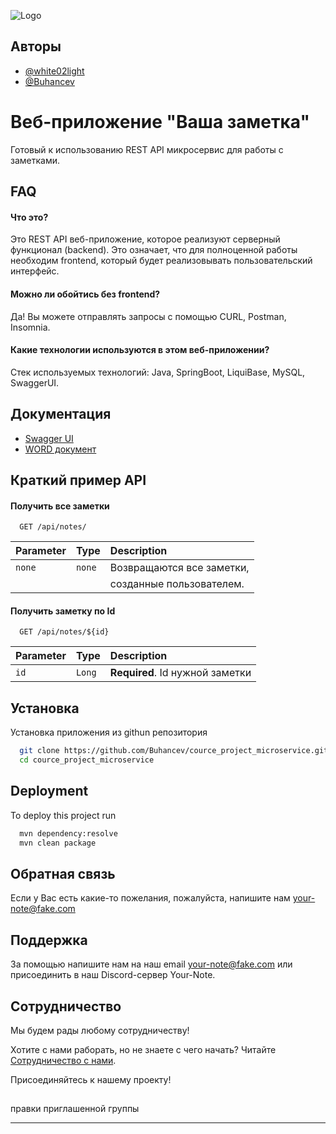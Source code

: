 
![Logo](https://upload.wikimedia.org/wikipedia/commons/6/67/Note.com_Logo%2C_cropped.png)


## Авторы

- [@white02light](https://www.github.com/white02light)
- [@Buhancev](https://www.github.com/buhancev)


# Веб-приложение "Ваша заметка"

Готовый к использованию REST API микросервис для работы с заметками.

## FAQ

#### Что это?

Это REST API веб-приложение, которое реализуют серверный функционал (backend). Это означает, что для полноценной работы необходим frontend, который будет реализовывать пользовательский интерфейс. 

#### Можно ли обойтись без frontend?

Да! Вы можете отправлять запросы с помощью СURL, Postman, Insomnia.

#### Какие технологии используются в этом веб-приложении?
Стек используемых технологий: Java, SpringBoot, LiquiBase, MySQL, SwaggerUI.


## Документация

- [Swagger UI](https://your-note.ru/swagger-ui.html#)
- [WORD документ](https://github.com/Buhancev/cource_project_microservice/blob/main/readme.docx)


## Краткий пример API

#### Получить все заметки

```http
  GET /api/notes/
```

| Parameter | Type     | Description                |
| :-------- | :------- | :------------------------- |
|  `none`   | `none`   | Возвращаются все заметки,  |
|           |          | созданные пользователем.   |

#### Получить заметку по Id

```http
  GET /api/notes/${id}
```

| Parameter | Type     | Description                       |
| :-------- | :------- | :-------------------------------- |
| `id`      | `Long` | **Required**. Id нужной заметки     |



## Установка

Установка приложения из githun репозитория

```bash
  git clone https://github.com/Buhancev/cource_project_microservice.git
  cd cource_project_microservice
```
    
## Deployment

To deploy this project run

```bash
  mvn dependency:resolve
  mvn clean package
```


## Обратная связь

Если у Вас есть какие-то пожелания, пожалуйста, напишите нам your-note@fake.com


## Поддержка

За помощью напишите нам на наш email your-note@fake.com или присоединить в наш Discord-сервер Your-Note.


## Сотрудничество

Мы будем рады любому сотрудничеству!

Хотите с нами раборать, но не знаете с чего начать?  Читайте [Сотрудничество с нами](https://github.com/Buhancev/cource_project_microservice/blob/main/CONTRIBUTING.md).

Присоединяйтесь к нашему проекту!

##
правки приглашенной группы 

-----------------------------------------------------------------------------------------------------------------------------------------------------------------------
